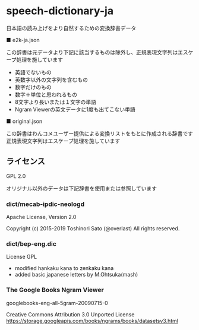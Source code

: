 # speech-dictionary-ja

日本語の読み上げをより自然するための変換辞書データ

■ e2k-ja.json

この辞書は元データより下記に該当するものは除外し、正規表現文字列はエスケープ処理を施しています

- 英語でないもの
- 英数字以外の文字列を含むもの
- 数字だけのもの
- 数字＋単位と思われるもの
- 8文字より長いまたは１文字の単語
- Ngram Viewerの英文データに1度も出てこない単語

■ original.json

この辞書はわんコメユーザー提供による変換リストをもとに作成される辞書です  
正規表現文字列はエスケープ処理を施しています

## ライセンス
GPL 2.0

オリジナル以外のデータは下記辞書を使用または参照しています

### dict/mecab-ipdic-neologd

Apache License, Version 2.0

Copyright (c) 2015-2019 Toshinori Sato (@overlast) All rights reserved.

### dict/bep-eng.dic

License GPL
- modified hankaku kana to zenkaku kana
- added basic japanese letters
by M.Ohtsuka(mash)

### The Google Books Ngram Viewer
googlebooks-eng-all-5gram-20090715-0

Creative Commons Attribution 3.0 Unported License
https://storage.googleapis.com/books/ngrams/books/datasetsv3.html